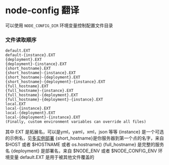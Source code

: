 # node-config 翻译 #

可以使用 `NODE_CONFIG_DIR` 环境变量控制配置文件目录

### 文件读取顺序 ###

	default.EXT
	default-{instance}.EXT
	{deployment}.EXT
	{deployment}-{instance}.EXT
	{short_hostname}.EXT
	{short_hostname}-{instance}.EXT
	{short_hostname}-{deployment}.EXT
	{short_hostname}-{deployment}-{instance}.EXT
	{full_hostname}.EXT
	{full_hostname}-{instance}.EXT
	{full_hostname}-{deployment}.EXT
	{full_hostname}-{deployment}-{instance}.EXT
	local.EXT
	local-{instance}.EXT
	local-{deployment}.EXT
	local-{deployment}-{instance}.EXT
	(Finally, custom environment variables can override all files)

其中 EXT 是拓展名，可以是yml，yaml，xml，json 等等
{instance} 是一个可选的示例名，见[多实例部署](多实例部署)
{short_hostname}是你服务器到第一个点的名字，来自 $HOST 或者 $HOSTNAME 或者 os.hostname()
{full_hostname} 是完整的服务名
{deployment} 是部署名，来自 $NODE_ENV 或者 $NODE_CONFIG_ENV 环境变量
default.EXT 是用于被其他文件覆盖的